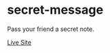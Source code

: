 # secret-message

Pass your friend a secret note.

[Live Site](https://maxotar.github.io/secret-message/)

